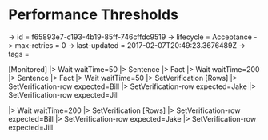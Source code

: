 # Performance Thresholds

-> id = f65893e7-c193-4b19-85ff-746cffdc9519
-> lifecycle = Acceptance
-> max-retries = 0
-> last-updated = 2017-02-07T20:49:23.3676489Z
-> tags = 

[Monitored]
|> Wait waitTime=50
|> Sentence
|> Fact
|> Wait waitTime=200
|> Sentence
|> Fact
|> Wait waitTime=50
|> SetVerification
    [Rows]
    |> SetVerification-row expected=Bill
    |> SetVerification-row expected=Jake
    |> SetVerification-row expected=Jill

|> Wait waitTime=200
|> SetVerification
    [Rows]
    |> SetVerification-row expected=Bill
    |> SetVerification-row expected=Jake
    |> SetVerification-row expected=Jill

~~~
